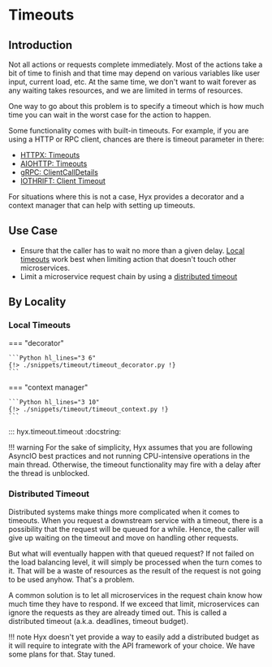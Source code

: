 # Timeouts

## Introduction

Not all actions or requests complete immediately. 
Most of the actions take a bit of time to finish and that time may depend on various variables like user input, current load, etc.
At the same time, we don't want to wait forever as any waiting takes resources, and we are limited in terms of resources.

One way to go about this problem is to specify a timeout which is how much time you can wait in the worst case for the action to happen.

Some functionality comes with built-in timeouts. For example, if you are using a HTTP or RPC client, chances are there is timeout parameter in there:

* [HTTPX: Timeouts](https://www.python-httpx.org/compatibility/#timeouts)
* [AIOHTTP: Timeouts](https://docs.aiohttp.org/en/stable/client_quickstart.html#timeouts)
* [gRPC: ClientCallDetails](https://grpc.github.io/grpc/python/grpc_asyncio.html#grpc.aio.ClientCallDetails)
* [IOTHRIFT: Client Timeout](https://aiothrift.readthedocs.io/en/latest/examples.html?highlight=timeout#aio-thrift-client)

For situations where this is not a case, 
Hyx provides a decorator and a context manager that can help with setting up timeouts.

## Use Case

* Ensure that the caller has to wait no more than a given delay. [Local timeouts](#local-timeouts) work best when limiting action that doesn't touch other microservices.
* Limit a microservice request chain by using a [distributed timeout](#distributed-timeout)

## By Locality

### Local Timeouts

=== "decorator"

    ```Python hl_lines="3 6"
    {!> ./snippets/timeout/timeout_decorator.py !}
    ```

=== "context manager"

    ```Python hl_lines="3 10"
    {!> ./snippets/timeout/timeout_context.py !}
    ```

::: hyx.timeout.timeout
    :docstring:

!!! warning
    For the sake of simplicity, Hyx assumes that you are following AsyncIO best practices and not running CPU-intensive operations in the main thread.
    Otherwise, the timeout functionality may fire with a delay after the thread is unblocked.

### Distributed Timeout

Distributed systems make things more complicated when it comes to timeouts. 
When you request a downstream service with a timeout, there is a possibility that the request will be queued for a while.
Hence, the caller will give up waiting on the timeout and move on handling other requests.

But what will eventually happen with that queued request? 
If not failed on the load balancing level, it will simply be processed when the turn comes to it. 
That will be a waste of resources as the result of the request is not going to be used anyhow. That's a problem.

A common solution is to let all microservices in the request chain know how much time they have to respond. 
If we exceed that limit, microservices can ignore the requests as they are already timed out. 
This is called a distributed timeout (a.k.a. deadlines, timeout budget).

!!! note
    Hyx doesn't yet provide a way to easily add a distributed budget 
    as it will require to integrate with the API framework of your choice. We have some plans for that. Stay tuned.